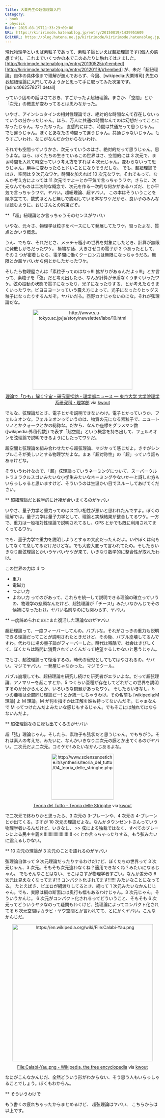 ```yaml
---
Title: 大栗先生の超弦理論入門
Category:
- book
- physics
Date: 2015-08-19T11:33:29+09:00
URL: https://kiririmode.hatenablog.jp/entry/20150819/1439951609
EditURL: https://blog.hatena.ne.jp/kiririmode/kiririmode.hatenablog.jp/atom/entry/8454420450106148287
---
```



現代物理学といえば素粒子であって、素粒子論といえば超紐理論です((個人の感想です))。
これまでいくつかの本でこのあたりに触れてはきました。
[http://kiririmode.hatenablog.jp/entry/20130525/p1:embed]
[http://kiririmode.hatenablog.jp/entry/20120119/p1:embed]
が、未だ「超紐理論」自体の具体像まで理解が進んでおらず、今回、[wikipedia:大栗博司] 先生のお超紐理論に入門してみようかと思って手に取ってみた次第です。
[asin:4062578271:detail]


っていう固めの話はさておき、すごかったよ超紐理論。まさか、「空間」とか「次元」の概念が変わってるとは思わなかった。

いやさ、アインシュタインの相対性理論でさ、絶対的な時間なんて存在しないっていうの分かったじゃん。ほら、万人に共通の時間なんてのは幻想だってことになったじゃん。なったなった。
直感的にはさ、時間は共通だって思うじゃん。でも違うじゃん。ぼくとあなたの時間って違うじゃん。共通じゃないじゃん。もうすごいわけ。なにがなんだか分からないわけ。

それでも空間っていうかさ、次元っていうのはさ、絶対的だって思うじゃん。思うよな。ほら、ぼくたちの生きているこの世界はさ、空間的には 3 次元で、まぁ時間を入れて時空っていう考え方をすれば 4 次元じゃん。変わらないって思うじゃん。勝手に変わったらヒドいことになりそうだしな。
でも、超紐理論ではさ、空間は 9 次元なワケ。時間を加えれば 10 次元なワケ。それでもって、なんか考え方によっては 11 次元ですよーとか平気で言っちゃうワケ。さらに、次元なんてものは二次的な概念で、次元を作る一次的な何かがあるハズだ、とか平気で言っちゃうワケ。ヤバい。超紐理論、超ヤバい。
この本はそういうことを順序立てて、数式ほとんど無しで説明している本なワケだから、良い子のみんなは読むように。おじさんとの約束だぞ。

** 「超」紐理論とか言っちゃうそのセンスがヤバい

いやな、元々さ、物理学は粒子をベースにして発展してたワケ。習ったよな、質点とかいう概念。

うん、でもな、それだとさ、メッチャ極小の世界を対象にしたとき、計算が無限に発散しがちだったワケ。
極端な話、大きさゼロの電子が 2 つあったとして、その 2 つが密着したら、電子間に働くクーロン力は無限になっちゃうだろ。無限とか超ヤバいから何とかしたかったワケ。

そしたら物理屋さんは「素粒子ってのはなッ!!! 拡がりがあるんだよッ!!!」とか言って、素粒子を「弦」だと考え出したら、なんか計算が矛盾なくうまくいったワケ。弦の振動の状態で電子になったり、光子になったりする、とか考えたらうまくいったワケ。ビヨヨヨーンっていう震え方によって、光子になったりヒッグス粒子になったりするんだぞ。ヤバいだろ。西野カナじゃないのにな。それが弦理論だな。

<div class="kwout" style="text-align: center;"><a href="http://www.s.u-tokyo.ac.jp/ja/story/newsletter/labo/10.html"><img src="http://kwout.com/cutout/c/jk/mj/bqs_bor.jpg" alt="http://www.s.u-tokyo.ac.jp/ja/story/newsletter/labo/10.html" title="理論で「ひも」解く宇宙 - 研究室探訪 - 理学部ニュース — 東京大学 大学院理学系研究科・理学部" width="324" height="261" style="border: none;" /></a><p style="margin-top: 10px; text-align: center;"><a href="http://www.s.u-tokyo.ac.jp/ja/story/newsletter/labo/10.html">理論で「ひも」解く宇宙 - 研究室探訪 - 理学部ニュース — 東京大学 大学院理学系研究科・理学部</a> via <a href="http://kwout.com/quote/cjkmjbqs">kwout</a></p></div>

でもな、弦理論だとさ、電子とかを説明できないわけ。電子とかっていうか、フェルミオンな。フェルミオンっていうのは、物質の元になる素粒子で、ニュートリノとかクォークとかの総称な。だから、なんか座標をグラスマン数 ([wikipedia:外積代数]) で表す「超空間」という概念を持ち出して、フェルミオンを弦理論で説明できるようにしたってワケだ。

超空間と弦理論を組み合わせたから超弦理論、マジかって感じだよ。さすがシンプルこそが美しいとする物理学だよな。まぁ「超対称性」の「超」っていう話もあるけどな。

そういうわけなので、「超」弦理論っていうネーミングについて、スーパーウルトラミラクルスゴいみたいな小学生みたいなネーミングやないかーと訝しむ方もいらっしゃると思いますけど、そういうのは生温かい目でスルーしてあげてください。

** 超紐理論だと数学的に辻褄が合いまくるのがヤバい

いやさ、量子力学と重力ってのはスゴい相性が悪いと思われたんですよ。ぼくの理解では。量子力学は量子力学として、理論と実験結果が整合してるワケ。一方で、重力は一般相対性理論で説明されてるし、GPS とかでも既に利用されてまくってるワケ。

でも、量子力学で重力を説明しようとするの大変だったんだよ。いやぼくは何もしてなくて息してるだけだけどな。でも大変大変って言われてたの。そしたらいきなり超弦理論とかいうヤバいヤツが来て、いきなり数学的に整合性が取れたわけ。

この世界の力は 4 つ
+ 重力
+ 電磁力
+ つよい力
+ よわい力
ってのがあって、これらを統一して説明できる理論の確立っていうの、物理学の悲願なんだけど、超弦理論が「チース!」みたいなかんじでその候補になったわけ。ヤバい名前なのにも関わらず、ヤバい。

** 一度諦められたのにまた復活した理論なのがヤバい

超紐理論って、一度フィーバーしてんの。バブルな。それがさっきの重力も説明できる理論だってことが説明されたときだけど、その後、バブル崩壊してるんですわ。代わりに場の量子論がフィーバーした。時代は残酷で、社会はきびしくて、ぼくたちは時間に消費されていくんだって絶望するしかないと思うじゃん。

でもさ、超弦理論って復活するの。時代の寵児としてもてはやされるの。ヤバい。マジでヤバい。一発屋じゃなかった。マジでクール。

バブル崩壊しても、超紐理論を研究し続けた研究者がエラいよな。だって超弦理論、アノマリーを起こすとか、5 つくらい亜種が存在してどれがこの世界を説明するのか分からんとか、いろいろな問題があったワケ。
そしたらいきなし、5 つの亜種は全部同じ理論だー! とか統一しちゃうわけ。その名前も [wikipedia:M理論] よ M 理論。M が何を指すかは正解を誰も持ってないんだぞ。じゃぁなんで M ってつけたんだよみたいな感じもするじゃん。でもそこには触れてはならないんだよ。

** 超弦理論なのに膜も出てくるのがヤバい

超「弦」理論じゃん。そしたら、素粒子も弦状だと思うじゃん。でもちがう。それは素人の考えだ、みたいに、なんかいきなり二次元の膜とか出てくるのがヤバい。二次元だよ二次元。コミケか! みたいなかんじあるよな。
<div class="kwout" style="text-align: center;"><a href="http://www.scienzenoetiche.it/synthesis/teoria_del_tutto/04_teoria_delle_stringhe.php"><img src="http://kwout.com/cutout/u/53/wt/94x_bor.jpg" alt="http://www.scienzenoetiche.it/synthesis/teoria_del_tutto/04_teoria_delle_stringhe.php" title="Teoria del Tutto - Teoria delle Stringhe" width="202" height="149" style="border: none;" /></a><p style="margin-top: 10px; text-align: center;"><a href="http://www.scienzenoetiche.it/synthesis/teoria_del_tutto/04_teoria_delle_stringhe.php">Teoria del Tutto - Teoria delle Stringhe</a> via <a href="http://kwout.com/quote/u53wt94x">kwout</a></p></div>
で二次元で終わりかと思ったら、3 次元の 3-ブレーンや、4 次元の 4-ブレーンとか出てくる。さすが 10 次元の理論だよな。なんかタウンゼントさんっていう物理学者いるんだけど、いきなし、
>>
弦による独裁ではなく、すべてのブレーンによる民主主義を!!!!!!!!!!!!!!!!!!!!!!!
<<
とか言っちゃったりする。もう弦みたいに震えるしかない。

** 10 次元の理論が 3 次元のことを語れるのがヤバい

弦理論自体って 9 次元理論だったりするわけだけど、ぼくたちの世界って 3 次元じゃん、3 次元。そもそも次元違わなくね？適用できなくね？みたいになるじゃん。
でもそんなことはない、そこはさすが物理学者すごい。なんか差分の 6 次元は見えなくなってます!!! コンパクト化されてます!!!!!! みたいなことになってる。
たとえばさ、ピエロが綱渡りしてるとき、綱って 1 次元みたいなかんじじゃん。でも、実際は綱の断面には奥行も幅もあるわけじゃん。3 次元じゃん。そういうかんじ。
6 次元がコンパクト化されるってどういうこと、そもそも 6 次元ってどういうヤツなのって疑問もわくけど、弦理論によってコンパクト化されてる 6 次元空間はカラビ・ヤウ空間とか言われてて、とにかくヤバい。こんなかんじだ。
<div class="kwout" style="text-align: center;"><img src="http://kwout.com/cutout/f/w8/5m/v7g_bor.jpg" alt="https://en.wikipedia.org/wiki/File:Calabi-Yau.png" title="File:Calabi-Yau.png - Wikipedia, the free encyclopedia" width="458" height="445" style="border: none;" usemap="#map_fw85mv7g" /><map id="map_fw85mv7g" name="map_fw85mv7g"><area coords="0,213,449,223" href="https://upload.wikimedia.org/wikipedia/commons/d/d4/Calabi-Yau.png" alt="" shape="rect" /></map><p style="margin-top: 10px; text-align: center;"><a href="https://en.wikipedia.org/wiki/File:Calabi-Yau.png">File:Calabi-Yau.png - Wikipedia, the free encyclopedia</a> via <a href="http://kwout.com/quote/fw85mv7g">kwout</a></p></div>
なにがこんなかんじだ、全然どういう形がわからない、そう思う人もいらっしゃることでしょう。ぼくもわからん。

** そういうわけで

もう書くの疲れちゃったからまとめるけど、
超弦理論はヤバい、
こちらからは以上です。
